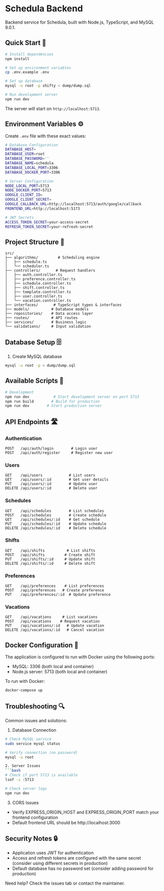 # Schedula Backend

Backend service for Schedula, built with Node.js, TypeScript, and MySQL 9.0.1.

## Quick Start 🚀

```bash
# Install dependencies
npm install

# Set up environment variables
cp .env.example .env

# Set up database
mysql -u root -p shifty < dump/dump.sql

# Run development server
npm run dev
```

The server will start on `http://localhost:5713`.

## Environment Variables ⚙️

Create `.env` file with these exact values:
```bash
# Database Configuration
DATABASE_HOST=
DATABASE_USER=root
DATABASE_PASSWORD=''
DATABASE_NAME=schedula
DATABASE_LOCAL_PORT=3306
DATABASE_DOCKER_PORT=3306

# Server Configuration
NODE_LOCAL_PORT=5713
NODE_DOCKER_PORT=5713
GOOGLE_CLIENT_ID=
GOOGLE_CLIENT_SECRET=
GOOGLE_CALLBACK_URL=http://localhost:5713/auth/google/callback
FRONTEND_URL=http://localhost:5173

# JWT Secrets
ACCESS_TOKEN_SECRET=your-access-secret
REFRESH_TOKEN_SECRET=your-refresh-secret
```

## Project Structure 📁

```
src/
├── algorithms/         # Scheduling engine
│   ├── schedule.ts    
│   └── scheduler.ts   
├── controllers/       # Request handlers
│   ├── auth.controller.ts
│   ├── preference.controller.ts
│   ├── schedule.controller.ts
│   ├── shift.controller.ts
│   ├── template.controller.ts
│   ├── user.controller.ts
│   └── vacation.controller.ts
├── interfaces/       # TypeScript types & interfaces
├── models/          # Database models
├── repositories/    # Data access layer
├── routes/          # API routes
├── services/        # Business logic
└── validations/     # Input validation
```

## Database Setup 🗄️

1. Create MySQL database
```bash
mysql -u root -p < dump/dump.sql
```

## Available Scripts 📜

```bash
# Development
npm run dev           # Start development server on port 5713
npm run build        # Build for production
npm run dev        # Start production server
```

## API Endpoints 🛣️

### Authentication
```
POST   /api/auth/login        # Login user
POST   /api/auth/register     # Register new user
```

### Users
```
GET    /api/users            # List users
GET    /api/users/:id        # Get user details
PUT    /api/users/:id        # Update user
DELETE /api/users/:id        # Delete user
```

### Schedules
```
GET    /api/schedules        # List schedules
POST   /api/schedules        # Create schedule
GET    /api/schedules/:id    # Get schedule
PUT    /api/schedules/:id    # Update schedule
DELETE /api/schedules/:id    # Delete schedule
```

### Shifts
```
GET    /api/shifts          # List shifts
POST   /api/shifts         # Create shift
PUT    /api/shifts/:id     # Update shift
DELETE /api/shifts/:id     # Delete shift
```

### Preferences
```
GET    /api/preferences    # List preferences
POST   /api/preferences   # Create preference
PUT    /api/preferences/:id  # Update preference
```

### Vacations
```
GET    /api/vacations     # List vacations
POST   /api/vacations    # Request vacation
PUT    /api/vacations/:id   # Update vacation
DELETE /api/vacations/:id   # Cancel vacation
```

## Docker Configuration 🐳

The application is configured to run with Docker using the following ports:
- MySQL: 3306 (both local and container)
- Node.js server: 5713 (both local and container)

To run with Docker:
```bash
docker-compose up
```

## Troubleshooting 🔍

Common issues and solutions:

1. Database Connection
```bash
# Check MySQL service
sudo service mysql status

# Verify connection (no password)
mysql -u root

2. Server Issues
```bash
# Check if port 5713 is available
lsof -i :5713

# Check server logs
npm run dev
```

3. CORS Issues
- Verify EXPRESS_ORIGIN_HOST and EXPRESS_ORIGIN_PORT match your frontend configuration
- Default frontend URL should be http://localhost:3000

## Security Notes 🔒

- Application uses JWT for authentication
- Access and refresh tokens are configured with the same secret (consider using different secrets in production)
- Default database has no password set (consider adding password for production)

Need help? Check the issues tab or contact the maintainer.
